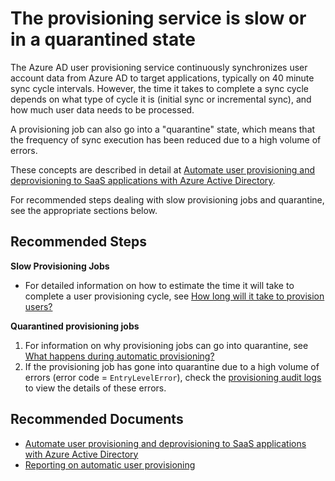 <properties
	pageTitle="The provisioning service is slow or in a quarantined state"
	description="The provisioning service is slow or in a quarantined state"
	infoBubbleText="The provisioning service is slow or in a quarantined state"
	service="microsoft.activedirectory"
	resource="activedirectory"
	authors="rodejo"
	ms.author="rodejor"
	displayOrder=""
	selfHelpType="generic"
	supportTopicIds="32684524"
	productPesIds="16666"
	articleId="2f95fd80-eae3-4a65-9202-f41bfcef2152"
	cloudEnvironments="Public"
	ownershipId="AzureIdentity_AzureActiveDirectoryConnect"
/>

# The provisioning service is slow or in a quarantined state

The Azure AD user provisioning service continuously synchronizes user account data from Azure AD to target applications, typically on 40 minute sync cycle intervals. However, the time it takes to complete a sync cycle depends on what type of cycle it is (initial sync or incremental sync), and how much user data needs to be processed.

A provisioning job can also go into a "quarantine" state, which means that the frequency of sync execution has been reduced due to a high volume of errors.

These concepts are described in detail at [Automate user provisioning and deprovisioning to SaaS applications with Azure Active Directory](https://docs.microsoft.com/azure/active-directory/manage-apps/user-provisioning#what-happens-during-provisioning).

For recommended steps dealing with slow provisioning jobs and quarantine, see the appropriate sections below.

## **Recommended Steps**

**Slow Provisioning Jobs**

* For detailed information on how to estimate the time it will take to complete a user provisioning cycle, see [How long will it take to provision users?](https://docs.microsoft.com/azure/active-directory/manage-apps/user-provisioning#how-long-will-it-take-to-provision-users)

**Quarantined provisioning jobs**

1. For information on why provisioning jobs can go into quarantine, see [What happens during automatic provisioning?](https://docs.microsoft.com/azure/active-directory/manage-apps/user-provisioning#what-happens-during-provisioning)
2. If the provisioning job has gone into quarantine due to a high volume of errors (error code = `EntryLevelError`), check the [provisioning audit logs](https://docs.microsoft.com/azure/active-directory/manage-apps/check-status-user-account-provisioning#provisioning-audit-logs) to view the details of these errors.

## **Recommended Documents**

* [Automate user provisioning and deprovisioning to SaaS applications with Azure Active Directory](https://docs.microsoft.com/azure/active-directory/manage-apps/user-provisioning#how-does-automatic-provisioning-work)
* [Reporting on automatic user provisioning](https://docs.microsoft.com/azure/active-directory/manage-apps/check-status-user-account-provisioning)

